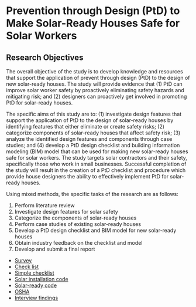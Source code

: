 # Prevention through Design (PtD) to Make Solar-Ready Houses Safe for Solar Workers


## Research Objectives

The overall objective of the study is to develop knowledge and resources that support the application of prevent through design (PtD) to the design of new solar-ready houses. The study will provide evidence that (1) PtD can improve solar worker safety by proactively eliminating safety hazards and mitigating risk; and (2) designers can proactively get involved in promoting PtD for solar-ready houses.

The specific aims of this study are to: (1) investigate design features that support the application of PtD to the design of solar-ready houses by identifying features that either eliminate or create safety risks; (2) categorize components of solar-ready houses that affect safety risk; (3) analyze the identified design features and components through case studies; and (4) develop a PtD design checklist and building information modeling (BIM) model that can be used for making new solar-ready houses safe for solar workers. The study targets solar contractors and their safety, specifically those who work in small businesses. Successful completion of the study will result in the creation of a PtD checklist and procedure which provide house designers the ability to effectively implement PtD for solar-ready houses.

Using mixed methods, the specific tasks of the research are as follows:

1. Perform literature review
2. Investigate design features for solar safety
3. Categorize the components of solar-ready houses
4. Perform case studies of existing solar-ready houses
5. Develop a PtD design checklist and BIM model for new solar-ready houses
6. Obtain industry feedback on the checklist and model
7. Develop and submit a final report


* [Survey](https://github.com/reconjohn/PtD/blob/master/docs/survey/survey.md)
* [Check list](https://github.com/reconjohn/PtD/blob/master/docs/report/checklist.md)
* [Simple checklist](https://github.com/reconjohn/PtD/blob/master/docs/report/checklist_sim.md)
* [Solar installation code](https://github.com/reconjohn/PtD/blob/master/docs/code_review.md)
* [Solar-ready code](https://github.com/reconjohn/PtD/blob/master/docs/energy_code.md)
* [OSHA](https://github.com/reconjohn/PtD/blob/master/docs/osha.md)
* [Interview findings](https://github.com/reconjohn/PtD/blob/master/docs/solar_ready.md)


